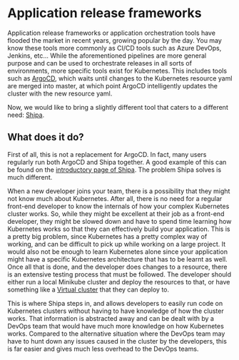 # Application release frameworks

Application release frameworks or application orchestration tools have flooded the market in recent years, growing popular by the day. You may know these tools more commonly as CI/CD tools such as Azure DevOps, Jenkins, etc... While the aforementioned pipelines are more general purpose and can be used to orchestrate releases in all sorts of environments, more specific tools exist for Kubernetes. This includes tools such as [ArgoCD](../GitOps101/argocd.md), which waits until changes to the Kubernetes resource yaml are merged into master, at which point ArgoCD intelligently updates the cluster with the new resource yaml.

Now, we would like to bring a slightly different tool that caters to a different need: [Shipa](https://learn.shipa.io).

## What does it do?

First of all, this is not a replacement for ArgoCD. In fact, many users regularly run both ArgoCD and Shipa together. A good example of this can be found on the [introductory page of Shipa](https://learn.shipa.io/docs). The problem Shipa solves is much different.

When a new developer joins your team, there is a possibility that they might not know much about Kubernetes. After all, there is no need for a regular front-end developer to know the internals of how your complex Kubernetes cluster works. So, while they might be excellent at their job as a front-end developer, they might be slowed down and have to spend time learning how Kubernetes works so that they can effectively build your application. This is a pretty big problem, since Kubernetes has a pretty complex way of working, and can be difficult to pick up while working on a large project. It would also not be enough to learn Kubernetes alone since your application might have a specific Kubernetes architecture that has to be learnt as well. Once all that is done, and the developer does changes to a resource, there is an extensive testing process that must be followed. The developer should either run a local Minikube cluster and deploy the resources to that, or have something like a [Virtual cluster](../Loft101/what-is-loft.md) that they can deploy to.

This is where Shipa steps in, and allows developers to easily run code on Kubernetes clusters without having to have knowledge of how the cluster works. That information is abstracted away and can be dealt with by a DevOps team that would have much more knowledge on how Kubernetes works. Compared to the alternative situation where the DevOps team may have to hunt down any issues caused in the cluster by the developers, this is far easier and gives much less overhead to the DevOps teams.